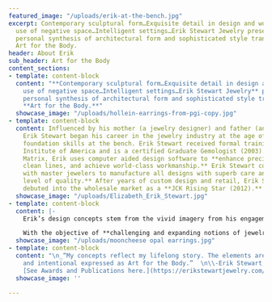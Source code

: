 ```yaml
---
featured_image: "/uploads/erik-at-the-bench.jpg"
excerpt: Contemporary sculptural form…Exquisite detail in design and workmanship…Clever
  use of negative space…Intelligent settings…Erik Stewart Jewelry presents a uniquely
  personal synthesis of architectural form and sophisticated style transformed into
  Art for the Body.
header: About Erik
sub_header: Art for the Body
content_sections:
- template: content-block
  content: "**Contemporary sculptural form…Exquisite detail in design and workmanship…Clever
    use of negative space…Intelligent settings…Erik Stewart Jewelry** presents a uniquely
    personal synthesis of architectural form and sophisticated style transformed into
    **Art for the Body.**"
  showcase_image: "/uploads/hollein-earrings-from-pgi-copy.jpg"
- template: content-block
  content: Influenced by his mother (a jewelry designer) and father (an architect)
    Erik Stewart began his career in the jewelry industry at the age of 13, developing
    foundation skills at the bench. Erik Stewart received formal training at the Gemological
    Institute of America and is a certified Graduate Gemologist (2003). Trained in
    Matrix, Erik uses computer aided design software to **enhance precision, create
    clean lines, and achieve world-class workmanship.** Erik Stewart collaborates
    with master jewelers to manufacture all designs with superb care and the **highest
    level of quality.** After years of custom design and retail, Erik Stewart officially
    debuted into the wholesale market as a **JCK Rising Star (2012).**
  showcase_image: "/uploads/Elizabeth_Erik_Stewart.jpg"
- template: content-block
  content: |-
    Erik’s design concepts stem from the vivid imagery from his engagements with music, visual and performing arts (wife is a dancer), food, and travel. His strong affinity for **geometry within nature, minimalistic elegance, and transforming complexity into simplicity** are significant motifs in all of his jewelry. The ESJ brand is **innovative, conceptual, and dynamic.**

    With the objective of **challenging and expanding notions of jewelry design** by the jewelry industry, retail market, and himself, Erik Stewart welcomes every publishing/educating opportunity. Areas of expertise that he can speak on include: **jewelry design, design process, jewelry aesthetics, computer aided design (Matrix), gemology, and the relationship of architecture and jewelry.**
  showcase_image: "/uploads/mooncheese opal earrings.jpg"
- template: content-block
  content: "\n_“My concepts reflect my lifelong story. The elements are purposeful
    and intentional expressed as Art for the Body.”  \n\\-Erik Stewart, G.G._\n\n###
    [See Awards and Publications here.](https://erikstewartjewelry.com/news/ \"News\")"
  showcase_image: ''

---
```


### 